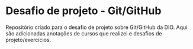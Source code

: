 # Desafio de projeto - Git/GitHub
Repositório criado para o desafio de projeto sobre Git/GitHub da DIO. Aqui são adicionadas anotações de cursos que realizei e desafios de projeto/exercícios.
